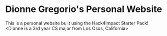 # Dionne Gregorio's Personal Website
This is a personal website built using the Hack4Impact Starter Pack!
<Dionne is a 3rd year CS major from Los Osos, California>
